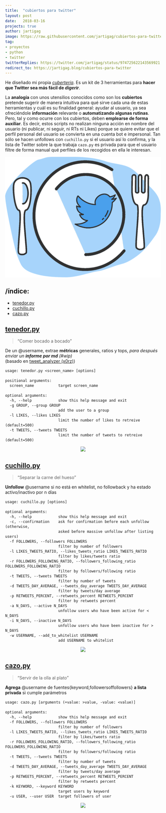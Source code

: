 ```yaml
---
title:  "cubiertos para twitter"
layout: post
date:   2018-03-16
projects: true
author: jartigag
image: https://raw.githubusercontent.com/jartigag/cubiertos-para-twitter/master/logo.png
tag:
- proyectos
- python
- twitter
twitterReplies: https://twitter.com/jartigag/status/974725622143569921
redirect_to: https://jartigag.blog/cubiertos-para-twitter
---
```


He diseñado mi propia [*cubertería*](https://github.com/jartigag/cubiertos-para-twitter). Es un kit de 3 herramientas para **hacer que Twitter sea
más fácil de _digerir_**.

La **analogía** con unos utensilios conocidos como son los **cubiertos** pretende sugerir de manera intuitiva para qué sirve cada una de estas
herramientas y cuál es su finalidad general: ayudar al usuario, ya sea ofreciéndole **información** relevante o **automatizando algunas rutinas**.
Pero, tal y como ocurre con los cubiertos, deben **emplearse de forma auxiliar**. Es decir, estos scripts no realizan ninguna acción en nombre del
usuario (ni publicar, ni seguir, ni RTs ni Likes) porque se quiere evitar que el perfil personal del usuario se convierta en una cuenta bot e
impersonal. Tan sólo se hacen unfollows con `cuchillo.py` si el usuario así lo confirma, y la lista de Twitter sobre la que trabaja `cazo.py` es
privada para que el usuario filtre de forma manual qué perfiles de los recogidos en ella le interesan.

![](https://raw.githubusercontent.com/jartigag/cubiertos-para-twitter/master/logo.png)

## /índice:
- [tenedor.py](#tenedorpy)
- [cuchillo.py](#cuchillopy)
- [cazo.py](#cazopy)

## [tenedor.py](https://github.com/jartigag/cubiertos-para-twitter/blob/master/tenedor.py)
> “Comer bocado a bocado”

De un @username, extrae **métricas** generales, ratios y tops, *para después enviar un **informe por md** (#wip)*  
(basado en [tweet_analyzer (x0rz)](https://github.com/x0rz/tweets_analyzer))

```
usage: tenedor.py <screen_name> [options]

positional arguments:
  screen_name           target screen_name

optional arguments:
  -h, --help            show this help message and exit
  -g GROUP, --group GROUP
                        add the user to a group
  -l LIKES, --likes LIKES
                        limit the number of likes to retreive (default=500)
  -t TWEETS, --tweets TWEETS
                        limit the number of tweets to retreive (default=500)
```
<p align="center">
  <a href="https://asciinema.org/a/QTjDYRC4k4pp0ewyfLQlKTmfD" target="_blank">
    <img src="https://asciinema.org/a/QTjDYRC4k4pp0ewyfLQlKTmfD.png"/>
  </a>
</p>

## [cuchillo.py](https://github.com/jartigag/cubiertos-para-twitter/blob/master/cuchillo.py)
> “Separar la carne del hueso”

**Unfollow** @username si no está en whitelist, no followback y ha estado activo/inactivo por n días

```
usage: cuchillo.py [options]

optional arguments:
  -h, --help            show this help message and exit
  -c, --confirmation    ask for confirmation before each unfollow (otherwise,
                        asked before massive unfollow after listing users)
  -f FOLLOWERS, --followers FOLLOWERS
                        filter by number of followers
  -l LIKES_TWEETS_RATIO, --likes_tweets_ratio LIKES_TWEETS_RATIO
                        filter by likes/tweets ratio
  -r FOLLOWERS_FOLLOWING_RATIO, --followers_following_ratio FOLLOWERS_FOLLOWING_RATIO
                        filter by followers/following ratio
  -t TWEETS, --tweets TWEETS
                        filter by number of tweets
  -d TWEETS_DAY_AVERAGE, --tweets_day_average TWEETS_DAY_AVERAGE
                        filter by tweets/day average
  -p RETWEETS_PERCENT, --retweets_percent RETWEETS_PERCENT
                        filter by retweets percent
  -a N_DAYS, --active N_DAYS
                        unfollow users who have been active for < N_DAYS
  -i N_DAYS, --inactive N_DAYS
                        unfollow users who have been inactive for > N_DAYS
  -w USERNAME, --add_to_whitelist USERNAME
                        add USERNAME to whitelist
```
<p align="center">
  <a href="https://asciinema.org/a/IQFOlDY4RMWFdtuHWK4Pz4k7k" target="_blank">
    <img src="https://asciinema.org/a/IQFOlDY4RMWFdtuHWK4Pz4k7k.png"/>
  </a>
</p>

## [cazo.py](https://github.com/jartigag/cubiertos-para-twitter/blob/master/cazo.py)
> “Servir de la olla al plato”

**Agrega** @username de fuentes{keyword,followersoffollowers} **a lista privada** si cumple parámetros

```
usage: cazo.py [arguments (+value: >value, -value: <value)]

optional arguments:
  -h, --help            show this help message and exit
  -f FOLLOWERS, --followers FOLLOWERS
                        filter by number of followers
  -l LIKES_TWEETS_RATIO, --likes_tweets_ratio LIKES_TWEETS_RATIO
                        filter by likes/tweets ratio
  -r FOLLOWERS_FOLLOWING_RATIO, --followers_following_ratio FOLLOWERS_FOLLOWING_RATIO
                        filter by followers/following ratio
  -t TWEETS, --tweets TWEETS
                        filter by number of tweets
  -d TWEETS_DAY_AVERAGE, --tweets_day_average TWEETS_DAY_AVERAGE
                        filter by tweets/day average
  -p RETWEETS_PERCENT, --retweets_percent RETWEETS_PERCENT
                        filter by retweets percent
  -k KEYWORD, --keyword KEYWORD
                        target users by keyword
  -u USER, --user USER  target followers of user
```

<p align="center">
  <a href="https://asciinema.org/a/U1UdjaSvK12VPI5OkYmRF8qm7" target="_blank">
    <img src="https://asciinema.org/a/U1UdjaSvK12VPI5OkYmRF8qm7.png"/>
  </a>
</p>
